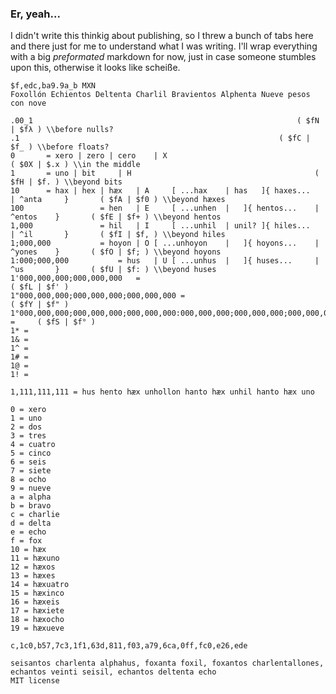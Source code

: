 ### Er, yeah...

I didn't write this thinkig about publishing, so I threw a bunch of tabs here and there just for me to understand what I was writing.
I'll wrap everything with a big _preformated_ markdown for now, just in case someone stumbles upon this, otherwise it looks like scheiße.

```
$f,edc,ba9.9a_b MXN
Foxollón Echientos Deltenta Charlil Bravientos Alphenta Nueve pesos
con nove

.00_1															( $fN | $fλ ) \\before nulls?
.1															( $fC | $f_ ) \\before floats?
0 		= xero | zero | cero	| X 										( $0X | $.x ) \\in the middle
1 		= uno | bit		| H 										( $fH | $f. ) \\beyond bits
10 		= hax | hex | hæx	| A 	[ ...hax	| has 	]{ haxes... 	| ^anta		}		( $fA | $f0 ) \\beyond hæxes
100 				= hen	| E 	[ ...unhen	|	]{ hentos... 	| ^entos 	}		( $fE | $f+ ) \\beyond hentos
1,000 				= hil	| I 	[ ...unhil	| unil?	]{ hiles... 	| ^il 		}		( $fI | $f, ) \\beyond hiles
1;000,000 			= hoyon	| O	[ ...unhoyon	|	]{ hoyons... 	| ^yones 	}		( $fO | $f; ) \\beyond hoyons
1:000;000,000 			= hus	| U	[ ...unhus	|	]{ huses... 	| ^us 		}		( $fU | $f: ) \\beyond huses
1'000,000,000;000,000,000 	= 											( $fL | $f' )
1"000,000,000;000,000,000;000,000,000 =											( $fY | $f" )
1°000,000,000;000,000,000;000,000,000:000,000,000;000,000,000;000,000,000:000,000,000;000,000,000;000,000,000 =		( $fS | $f° )
1* = 
1& = 
1^ = 
1# = 
1@ = 
1! = 

1,111,111,111 = hus hento hæx unhollon hanto hæx unhil hanto hæx uno

0 = xero
1 = uno
2 = dos
3 = tres
4 = cuatro
5 = cinco
6 = seis
7 = siete
8 = ocho
9 = nueve
a = alpha
b = bravo
c = charlie
d = delta
e = echo
f = fox
10 = hæx
11 = hæxuno
12 = hæxos
13 = hæxes
14 = hæxuatro
15 = hæxinco
16 = hæxeis
17 = hæxiete
18 = hæxocho
19 = hæxueve

c,1c0,b57,7c3,1f1,63d,811,f03,a79,6ca,0ff,fc0,e26,ede

seisantos charlenta alphahus, foxanta foxil, foxantos charlentallones, echantos veinti seisil, echantos deltenta echo
MIT license
```
